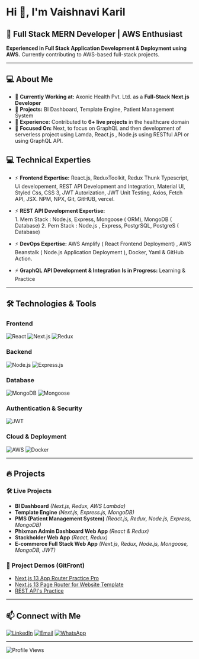 # Hi 👋, I'm Vaishnavi Karil

## 🚀 Full Stack MERN Developer | AWS Enthusiast

**Experienced in Full Stack Application Development & Deployment using AWS.** Currently contributing to AWS-based full-stack projects.

---

## 💻 About Me

- 🔭 **Currently Working at:** Axonic Health Pvt. Ltd. as a **Full-Stack Next.js Developer**
- 🚀 **Projects:** BI Dashboard, Template Engine, Patient Management System
- 👯 **Experience:** Contributed to **6+ live projects** in the healthcare domain
- 🌱 **Focused On:** Next, to focus on GraphQL and then development of serverless project using Lamda, React.js , Node.js using RESTful API or using GraphQL API.


## 💻 Technical  Experties

- ⚡ **Frontend Expertise:** React.js, ReduxToolkit, Redux Thunk Typescript,  Ui developement, REST API Development and Integration, Material UI, Styled Css, CSS 3, JWT Autorization, JWT Unit Testing, Axios, Fetch API, JSX. NPM, NPX, Git, GitHUB, vercel.

- ⚡ **REST API Development Expertise:**  
        1. Mern Stack : Node.js, Express, Mongoose ( ORM), MongoDB ( Database)
        2. Pern Stack : Node.js , Express, PostgrSQL, PostgreS ( Database) 

- ⚡ **DevOps Expertise:**  AWS Amplify ( React Frontend Deployment) , AWS Beanstalk ( Node.js Application Deployment ), Docker, Yaml & GitHub Action.

- ⚡ **GraphQL API Development & Integration Is in Progress:**     Learning & Practice

---

## 🛠️ Technologies & Tools

### **Frontend**

![React](https://img.shields.io/badge/React-20232A?style=for-the-badge&logo=react&logoColor=61DAFB)
![Next.js](https://img.shields.io/badge/Next.js-000000?style=for-the-badge&logo=nextdotjs&logoColor=white)
![Redux](https://img.shields.io/badge/Redux-764ABC?style=for-the-badge&logo=redux&logoColor=white)

### **Backend**
![Node.js](https://img.shields.io/badge/Node.js-43853D?style=for-the-badge&logo=node.js&logoColor=white)
![Express.js](https://img.shields.io/badge/Express.js-404D59?style=for-the-badge)

### **Database**
![MongoDB](https://img.shields.io/badge/MongoDB-4EA94B?style=for-the-badge&logo=mongodb&logoColor=white)
![Mongoose](https://img.shields.io/badge/Mongoose-880000?style=for-the-badge)

### **Authentication & Security**
![JWT](https://img.shields.io/badge/JWT-black?style=for-the-badge&logo=jsonwebtokens)

### **Cloud & Deployment**
![AWS](https://img.shields.io/badge/AWS-FF9900?style=for-the-badge&logo=amazonaws&logoColor=white)
![Docker](https://img.shields.io/badge/Docker-2496ED?style=for-the-badge&logo=docker&logoColor=white)

---

## 🔥 Projects

### **🛠 Live Projects**
- **BI Dashboard** *(Next.js, Redux, AWS Lambda)*
- **Template Engine** *(Next.js, Express.js, MongoDB)*
- **PMS (Patient Management System)** *(React.js, Redux, Node.js, Express, MongoDB)*
- **Phixman Admin Dashboard Web App** *(React & Redux)*
- **Stackholder Web App** *(React, Redux)*
- **E-commerce Full Stack Web App** *(Next.js, Redux, Node.js, Mongoose, MongoDB, JWT)*

### **📌 Project Demos (GitFront)**
- [Next.js 13 App Router Practice Pro](https://gitfront.io/r/user-2846876/FWNB1pqUPdGN/devshopify-frontend/)
- [Next.js 13 Page Router for Website Template](https://gitfront.io/r/user-2846876/YMjqfrbq3aTj/Asidebar-Or-Drawer/)
- [REST API's Practice](https://gitfront.io/r/user-2846876/sRc7VtJMcc4e/devshopify-nextjs-backend/)

---

## 📫 Connect with Me
[![LinkedIn](https://img.shields.io/badge/LinkedIn-0077B5?style=for-the-badge&logo=linkedin&logoColor=white)](https://www.linkedin.com/in/vaishnavi-karil/)
[![Email](https://img.shields.io/badge/Gmail-D14836?style=for-the-badge&logo=gmail&logoColor=white)](mailto:vaishnavigkaril@gmail.com)
[![WhatsApp](https://img.shields.io/badge/WhatsApp-25D366?style=for-the-badge&logo=whatsapp&logoColor=white)](https://api.whatsapp.com/send?phone=919111706639)

---

![Profile Views](https://komarev.com/ghpvc/?username=vaishnavi-karil&label=Profile%20views&color=0e75b6&style=flat)
